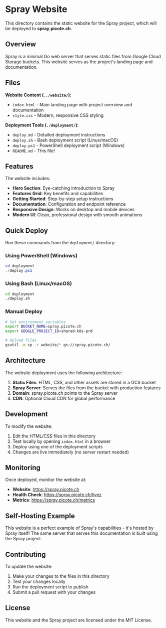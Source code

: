 # Spray Website

This directory contains the static website for the Spray project, which will be deployed to **spray.picote.ch**.

## Overview

Spray is a minimal Go web server that serves static files from Google Cloud Storage buckets. This website serves as the project's landing page and documentation.

## Files

**Website Content (`../website/`):**
- `index.html` - Main landing page with project overview and documentation
- `style.css` - Modern, responsive CSS styling

**Deployment Tools (`./deployment/`):**
- `deploy.md` - Detailed deployment instructions
- `deploy.sh` - Bash deployment script (Linux/macOS)
- `deploy.ps1` - PowerShell deployment script (Windows)
- `README.md` - This file!

## Features

The website includes:

- **Hero Section**: Eye-catching introduction to Spray
- **Features Grid**: Key benefits and capabilities
- **Getting Started**: Step-by-step setup instructions
- **Documentation**: Configuration and endpoint reference
- **Responsive Design**: Works on desktop and mobile devices
- **Modern UI**: Clean, professional design with smooth animations

## Quick Deploy

Run these commands from the `deployment/` directory:

### Using PowerShell (Windows)
```powershell
cd deployment
./deploy.ps1
```

### Using Bash (Linux/macOS)
```bash
cd deployment
./deploy.sh
```

### Manual Deploy
```bash
# Set environment variables
export BUCKET_NAME=spray.picote.ch
export GOOGLE_PROJECT_ID=shared-k8s-prd

# Upload files
gsutil -m cp -r website/* gs://spray.picote.ch/
```

## Architecture

The website deployment uses the following architecture:

1. **Static Files**: HTML, CSS, and other assets are stored in a GCS bucket
2. **Spray Server**: Serves the files from the bucket with production features
3. **Domain**: spray.picote.ch points to the Spray server
4. **CDN**: Optional Cloud CDN for global performance

## Development

To modify the website:

1. Edit the HTML/CSS files in this directory
2. Test locally by opening `index.html` in a browser
3. Deploy using one of the deployment scripts
4. Changes are live immediately (no server restart needed)

## Monitoring

Once deployed, monitor the website at:

- **Website**: https://spray.picote.ch
- **Health Check**: https://spray.picote.ch/livez
- **Metrics**: https://spray.picote.ch/metrics

## Self-Hosting Example

This website is a perfect example of Spray's capabilities - it's hosted by Spray itself! The same server that serves this documentation is built using the Spray project.

## Contributing

To update the website:

1. Make your changes to the files in this directory
2. Test your changes locally
3. Run the deployment script to publish
4. Submit a pull request with your changes

## License

This website and the Spray project are licensed under the MIT License. 